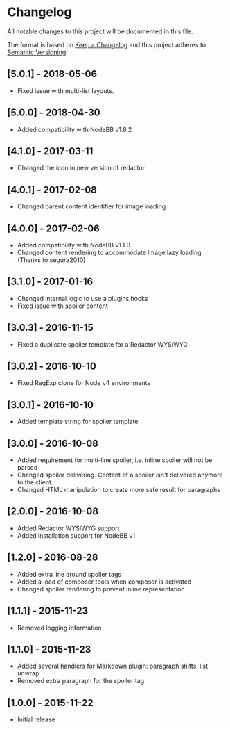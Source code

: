 # Changelog
All notable changes to this project will be documented in this file.

The format is based on [Keep a Changelog](http://keepachangelog.com/en/1.0.0/)
and this project adheres to [Semantic Versioning](http://semver.org/spec/v2.0.0.html).

## [5.0.1] - 2018-05-06

- Fixed issue with multi-list layouts.

## [5.0.0] - 2018-04-30

- Added compatibility with NodeBB v1.8.2

## [4.1.0] - 2017-03-11

- Changed the icon in new version of redactor

## [4.0.1] - 2017-02-08

- Changed parent content identifier for image loading

## [4.0.0] - 2017-02-06

- Added compatibility with NodeBB v1.1.0
- Changed content rendering to accommodate image lazy loading (Thanks to segura2010)

## [3.1.0] - 2017-01-16

- Changed internal logic to use a plugins hooks
- Fixed issue with spoiler content

## [3.0.3] - 2016-11-15

- Fixed a duplicate spoiler template for a Redactor WYSIWYG

## [3.0.2] - 2016-10-10

- Fixed RegExp clone for Node v4 environments

## [3.0.1] - 2016-10-10

- Added template string for spoiler template

## [3.0.0] - 2016-10-08

- Added requirement for multi-line spoiler, i.e. inline spoiler will not be parsed
- Changed spoiler delivering. Content of a spoiler isn't delivered anymore to the client.
- Changed HTML manipulation to create more safe result for paragraphs

## [2.0.0] - 2016-10-08

- Added Redactor WYSIWYG support
- Added installation support for NodeBB v1

## [1.2.0] - 2016-08-28

- Added extra line around spoiler tags
- Added a load of composer tools when composer is activated
- Changed spoiler rendering to prevent inline representation

## [1.1.1] - 2015-11-23

- Removed logging information

## [1.1.0] - 2015-11-23

- Added several handlers for Markdown plugin: paragraph shifts, list unwrap
- Removed extra paragraph for the spoiler tag

## [1.0.0] - 2015-11-22

- Initial release

